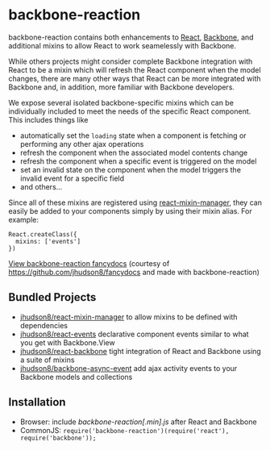 backbone-reaction
=================
backbone-reaction contains both enhancements to [React](http://facebook.github.io/react/), [Backbone](http://backbonejs.org/), and additional mixins to allow React to work seamelessly with Backbone.

While others projects might consider complete Backbone integration with React to be a mixin which will refresh the React component when the model changes, there are many other ways that React can be more integrated with Backbone and, in addition, more familiar with Backbone developers.

We expose several isolated backbone-specific mixins which can be individually included to meet the needs of the specific React component.  This includes things like

* automatically set the ```loading``` state when a component is fetching or performing any other ajax operations
* refresh the component when the associated model contents change
* refresh the component when a specific event is triggered on the model
* set an invalid state on the component when the model triggers the invalid event for a specific field
* and others...

Since all of these mixins are registered using [react-mixin-manager](https://github.com/jhudson8/react-mixin-manager), they can easily be added to your components simply by using their mixin alias.  For example:

```
React.createClass({
  mixins: ['events']
})
```

[View backbone-reaction fancydocs](http://jhudson8.github.io/fancydocs/index.html#project/jhudson8/backbone-reaction) (courtesy of https://github.com/jhudson8/fancydocs and made with backbone-reaction)


Bundled Projects
---------------------
* [jhudson8/react-mixin-manager](https://github.com/jhudson8/react-mixin-manager) to allow mixins to be defined with dependencies
* [jhudson8/react-events](https://github.com/jhudson8/react-events) declarative component events similar to what you get with Backbone.View
* [jhudson8/react-backbone](https://github.com/jhudson8/react-backbone) tight integration of React and Backbone using a suite of mixins
* [jhudson8/backbone-async-event](https://github.com/jhudson8/backbone-async-event) add ajax activity events to your Backbone models and collections


Installation
------------

* Browser: include *backbone-reaction[.min].js* after React and Backbone
* CommonJS: ```require('backbone-reaction')(require('react'), require('backbone'));```

